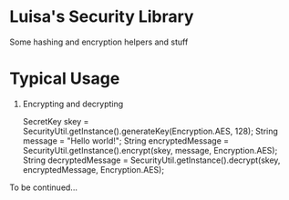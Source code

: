 Luisa's Security Library
=================

Some hashing and encryption helpers and stuff

Typical Usage
=================

1.  Encrypting and decrypting


    SecretKey skey = SecurityUtil.getInstance().generateKey(Encryption.AES, 128);
    String message = "Hello world!";
    String encryptedMessage = SecurityUtil.getInstance().encrypt(skey, message, Encryption.AES);
    String decryptedMessage = SecurityUtil.getInstance().decrypt(skey, encryptedMessage, Encryption.AES);

To be continued...
    
